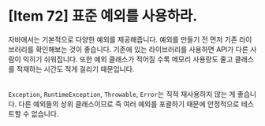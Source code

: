 # [Item 72] 표준 예외를 사용하라.

자바에서는 기본적으로 다양한 예외를 제공해줍니다. 예외를 만들기 전 먼저 기존 라이브러리를 확인해보는 것이 좋습니다. 기존에 있는 라이브러리를 사용하면 API가 다른 사람이 익히기 쉬워집니다. 또한 예외 클래스가 적어질 수록 메모리 사용량도 줄고 클래스를 적재하는 시간도 적게 걸리기 때문입니다.
</br>
</br>

`Exception`, `RuntimeException`, `Throwable`, `Error`는 직적 재사용하지 않는 게 좋습니다. 다른 예외들의 상위 클래스이므로 즉 여러 예외를 포괄하기 때문에 안정적으로 테스트할 수 없습니다.